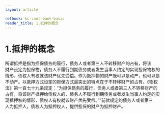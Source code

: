 ```yaml
---
layout: article

refbook: kc-cont-bank-basic
reader_title: 1.抵押的概念
---
```


# 1.抵押的概念

所谓抵押是指为担保债务的履行，债务人或者第三人不转移财产的占有，将该<br />
      财产设定为担保物，债务人不履行到期债务或者发生当事人约定的实现担保物权的<br />
      情形，债权人有权就该财产优先受偿。作为抵押物的财产既可以是动产，也可以是<br />
      不动产。以抵押方式设定的担保方式最突出的特点在于不转移财产的占有。《物权<br />
      法》第一百七十九条规定：“为担保债务的履行，债务人或者第三人不转移财产的<br />
      占有，将该财产抵押给债权人的，债务人不履行到期债务或者发生当事人约定的实<br />
      现抵押权的情形，债权人有权就该财产优先受偿。”“前款规定的债务人或者第三<br />
    人为抵押人，债权人为抵押权人，提供担保的财产为抵押财产。